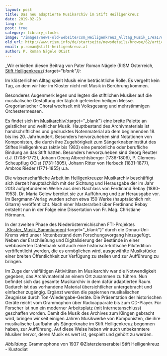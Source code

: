 ```yaml
---
layout: post
title: Das neu adaptierte Musikarchiv im Stift Heiligenkreuz
date: 2019-02-28
lang: de
post: true
category: library_stocks
image: "/images/news-old-website/csm_Heiligenkreuz_Alltag_Musik_17ea17de3a.jpg"
old_url: http://www.rism.info/de/startseite/newsdetails/browse/62/article/64/the-newly-adapted-music-archive-at-heiligenkreuz-abbey.html
email: p.roman@stift-heiligenkreuz.at
author: P. Roman Nägele OCist
---
```



_Wir erhielten diesen Beitrag von Pater Roman Nägele (RISM Österreich, [Stift Heiligenkreuz](https://www.stift-heiligenkreuz.org/){:target="_blank"}):_

Im klösterlichen Alltag spielt Musik eine beträchtliche Rolle. Es vergeht kein Tag, an dem wir hier im Kloster nicht mit Musik in Berührung kommen.

Besonderes Augenmerk legen und legten die stiftlichen Musiker auf die musikalische Gestaltung der täglich gefeierten heiligen Messe. Gregorianischer Choral wechselt mit Volksgesang und mehrstimmigen Orchestermessen.

Es findet sich im [Musikarchiv](https://opac.rism.info/search?View=rism&siglum=A-HE){:target="_blank"} eine breite Palette an geistlicher und weltlicher Musik. Hauptbestand des Archivmaterials ist handschriftliches und gedrucktes Notenmaterial ab dem beginnenden 18. bis ins 20. Jahrhundert. Besonders hervorzuheben sind Notationen von Komponisten, die durch ihre Zugehörigkeit zum Sängerknabeninstitut des Stiftes Heiligenkreuz (aktiv bis 1983) eine persönliche oder berufliche Bindung an das Stift hatten. Besonders hervorzuheben sind Georg Reutter d.J. (1708-1772), Johann Georg Albrechtsberger (1736-1809), P. Clemens Scheupflug OCist (1731-1805), Johann Ritter von Herbeck (1831-1877), Ambros Rieder (1771-1855) u.a.

Die wissenschaftliche Arbeit im Heiligenkreuzer Musikarchiv beschäftigt sich derzeit hauptsächlich mit der Sichtung und Herausgabe der im Jahr 2013 aufgefundenen Werke aus dem Nachlass von Ferdinand Rebay (1880-1953). Dr. Maria Gelew bereitet sie zur Aufführung und zur Herausgabe vor. Im Bergmann-Verlag wurden schon etwa 150 Werke (hauptsächlich mit Gitarre) veröffentlicht. Nach einer Masterarbeit über Ferdinand Rebay entsteht nun in der Folge eine Dissertation von Fr. Mag. Christiane Hörmann.

In der zweiten Phase des Niederösterreichischen FTI-Projektes „[Kloster\_Musik\_Sammlungen](https://klostermusiksammlungen.at/){:target="_blank"}“ durch die Donau-Uni-Krems wird unser Notenbestand dem Forschungsvorgang hinzugefügt. Neben der Erschließung und Digitalisierung der Bestände in einer webbasierten Datenbank soll auch eine historisch-kritische Pilotedition veröffentlicht werden, die es ermöglichen wird, ausgewählte Musikstücke einer breiten Öffentlichkeit zur Verfügung zu stellen und zur Aufführung zu bringen.

Im Zuge der vielfältigen Aktivitäten im Musikarchiv war die Notwendigkeit gegeben, das Archivmaterial an einem Ort zusammen zu führen. Nun befindet sich das gesamte Musikarchiv in dem dafür adaptierten Raum. Dadurch ist das vorhandene Material übersichtlicher untergebracht und einfacher zugängig. Ergänzt werden die papiernen musikalischen Zeugnisse durch Ton-Wiedergabe-Geräte. Die Präsentation der historischen Geräte reicht vom Grammophon über Radioapparate bis zum CD-Player. Für Forscher ist nun ein moderner Arbeitsplatz (mit Internetanschluss) geschaffen worden. Damit die Musik des Archives zum Klingen gebracht wird, bringen wir seit einigen Jahren Musikwerke von Komponisten, die ihre musikalische Laufbahn als Sängerknabe im Stift Heiligenkreuz begonnen haben, zur Aufführung. Auf diese Weise heben wir auch unbekanntere Musiker hervor, deren Musik es wert ist, gespielt und gehört zu werden.

_Abbildung_: Grammophone von 1937
©Zisterzienserabtei Stift Heiligenkreuz - Kustodiat



<script type="text/javascript">var switchTo5x=true;</script><script type="text/javascript" src="http://w.sharethis.com/button/buttons.js"></script><script type="text/javascript">stLight.options({publisher: "9b601438-1ce1-49d8-bfd7-9cff5df54c17", doNotHash: false, doNotCopy: false, hashAddressBar: false});</script>
